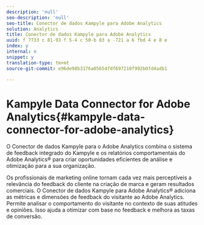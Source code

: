 ```yaml
---
description: 'null'
seo-description: 'null'
seo-title: Conector de dados Kampyle para Adobe Analytics
solution: Analytics
title: Conector de dados Kampyle para Adobe Analytics
uuid: f 7733 c 81-93 f 5-4 c 50-b 83 a -721 a 6 fbd 4 e 8 e
index: y
internal: n
snippet: y
translation-type: tm+mt
source-git-commit: e96de98b3176a05654fdf697210f992b0fd4adb1

---
```



# Kampyle Data Connector for Adobe Analytics{#kampyle-data-connector-for-adobe-analytics}

O Conector de dados Kampyle para o Adobe Analytics combina o sistema de feedback integrado do Kampyle e os relatórios comportamentais do Adobe Analytics® para criar oportunidades eficientes de análise e otimização para a sua organização.

Os profissionais de marketing online tornam cada vez mais perceptíveis a relevância do feedback do cliente na criação de marca e geram resultados comerciais. O Conector de dados Kampyle para Adobe Analytics® adiciona as métricas e dimensões de feedback do visitante ao Adobe Analytics. Permite analisar o comportamento do visitante no contexto de suas atitudes e opiniões. Isso ajuda a otimizar com base no feedback e melhora as taxas de conversão.
